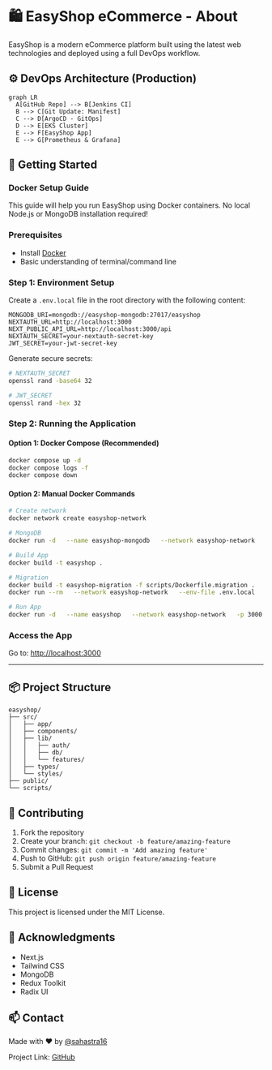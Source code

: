 
# 🛍️ EasyShop eCommerce - About

EasyShop is a modern eCommerce platform built using the latest web technologies and deployed using a full DevOps workflow.

## ⚙️ DevOps Architecture (Production)

```mermaid
graph LR
  A[GitHub Repo] --> B[Jenkins CI]
  B --> C[Git Update: Manifest]
  C --> D[ArgoCD - GitOps]
  D --> E[EKS Cluster]
  E --> F[EasyShop App]
  E --> G[Prometheus & Grafana]
```

## 🚀 Getting Started

### Docker Setup Guide

This guide will help you run EasyShop using Docker containers. No local Node.js or MongoDB installation required!

### Prerequisites

- Install [Docker](https://docs.docker.com/get-docker/)
- Basic understanding of terminal/command line

### Step 1: Environment Setup

Create a `.env.local` file in the root directory with the following content:

```env
MONGODB_URI=mongodb://easyshop-mongodb:27017/easyshop
NEXTAUTH_URL=http://localhost:3000
NEXT_PUBLIC_API_URL=http://localhost:3000/api
NEXTAUTH_SECRET=your-nextauth-secret-key
JWT_SECRET=your-jwt-secret-key
```

Generate secure secrets:

```bash
# NEXTAUTH_SECRET
openssl rand -base64 32

# JWT_SECRET
openssl rand -hex 32
```

### Step 2: Running the Application

#### Option 1: Docker Compose (Recommended)

```bash
docker compose up -d
docker compose logs -f
docker compose down
```

#### Option 2: Manual Docker Commands

```bash
# Create network
docker network create easyshop-network

# MongoDB
docker run -d   --name easyshop-mongodb   --network easyshop-network   -p 27017:27017   -v mongodb_data:/data/db   mongo:latest

# Build App
docker build -t easyshop .

# Migration
docker build -t easyshop-migration -f scripts/Dockerfile.migration .
docker run --rm   --network easyshop-network   --env-file .env.local   easyshop-migration

# Run App
docker run -d   --name easyshop   --network easyshop-network   -p 3000:3000   --env-file .env.local   easyshop:latest
```

### Access the App

Go to: [http://localhost:3000](http://localhost:3000)

---

## 📦 Project Structure

```
easyshop/
├── src/
│   ├── app/
│   ├── components/
│   ├── lib/
│   │   ├── auth/
│   │   ├── db/
│   │   └── features/
│   ├── types/
│   └── styles/
├── public/
└── scripts/
```

## 🤝 Contributing

1. Fork the repository
2. Create your branch: `git checkout -b feature/amazing-feature`
3. Commit changes: `git commit -m 'Add amazing feature'`
4. Push to GitHub: `git push origin feature/amazing-feature`
5. Submit a Pull Request

## 📝 License

This project is licensed under the MIT License.

## 🙏 Acknowledgments

- Next.js
- Tailwind CSS
- MongoDB
- Redux Toolkit
- Radix UI

## 📫 Contact

Made with ❤️ by [@sahastra16](https://www.linkedin.com/in/sahastra/)

Project Link: [GitHub](https://github.com/sahastra16/tws-e-commerce-app)

